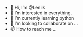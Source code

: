 - 👋 Hi, I’m @Lenilk
- 👀 I’m interested in everything.
- 🌱 I’m currently learning python
- 💞️ I’m looking to collaborate on ...
- 📫 How to reach me ...

<!---
Lenilk/Lenilk is a ✨ special ✨ repository because its `README.md` (this file) appears on your GitHub profile.
You can click the Preview link to take a look at your changes.
--->
